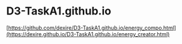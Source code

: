 # D3-TaskA1.github.io

[https://github.com/dexire/D3-TaskA1.github.io/energy_compo.html](https://dexire.github.io/D3-TaskA1.github.io/energy_creator.html)
